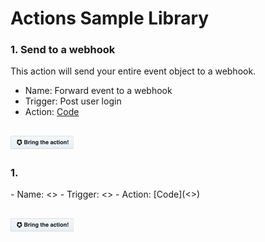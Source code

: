 # Actions Sample Library


### 1. Send to a webhook

This action will send your entire event object to a webhook.
- Name: Forward event to a webhook
- Trigger: Post user login
- Action: [Code](https://github.com/amba-sandbox/dangerous-frog/blob/main/a0/actions/login/forward-to-a-webhook.js)

## [![](./docs/bta_button_100.png)](http://localhost:3001/?trigger=post-login&defaultName=Send%20to%20a%20webhook&dependency=axios&secret=BIN=binURL&actionURL=https://raw.githubusercontent.com/amba-sandbox/dangerous-frog/main/a0/actions/login/forward-to-a-webhook.js)

### 1. 

<DESC>
- Name: <>
- Trigger: <>
- Action: [Code](<>)

## [![](./docs/bta_button_100.png)](http://localhost:3001/?defaultName=Send%20to%20a%20webhook&dependency=axios&secret=BIN=binURL&actionURL=https://raw.githubusercontent.com/amba-sandbox/dangerous-frog/main/a0/actions/login/forward-to-a-webhook.js)
